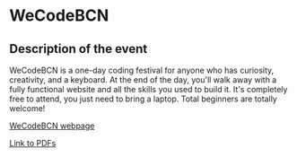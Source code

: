 # WeCodeBCN #

## Description of the event ##
WeCodeBCN is a one-day coding festival for anyone who has curiosity, creativity, and a keyboard. At the end of the day, you'll walk away with a fully functional website and all the skills you used to build it. It's completely free to attend, you just need to bring a laptop. Total beginners are totally welcome!

[WeCodeBCN webpage](http://www.todaywecode.org/en)

[Link to PDFs](https://mega.nz/?mc_cid=435a825e72&mc_eid=5bf0c4e2c5#!dh9niRiT!cFyJMqxb5L40zOOyBfHRuKbtyNE903VhSuzWqe9405s)
